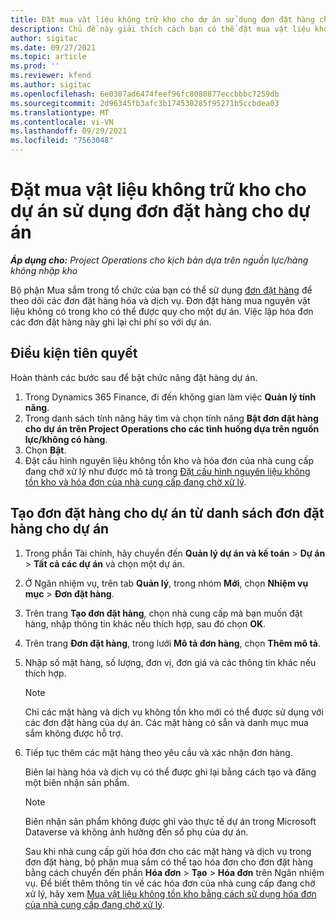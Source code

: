 ```yaml
---
title: Đặt mua vật liệu không trữ kho cho dự án sử dụng đơn đặt hàng cho dự án
description: Chủ đề này giải thích cách bạn có thể đặt mua vật liệu không trữ kho cho dự án sử dụng đơn đặt hàng cho dự án.
author: sigitac
ms.date: 09/27/2021
ms.topic: article
ms.prod: ''
ms.reviewer: kfend
ms.author: sigitac
ms.openlocfilehash: 6e0307ad6474feef96fc8080877eccbbbc7259db
ms.sourcegitcommit: 2d96345fb3afc3b174530285f95271b5ccbdea03
ms.translationtype: MT
ms.contentlocale: vi-VN
ms.lasthandoff: 09/29/2021
ms.locfileid: "7563048"
---
```

# <a name="order-non-stocked-materials-for-a-project-using-project-purchase-orders"></a>Đặt mua vật liệu không trữ kho cho dự án sử dụng đơn đặt hàng cho dự án

_**Áp dụng cho:** Project Operations cho kịch bản dựa trên nguồn lực/hàng không nhập kho_

Bộ phận Mua sắm trong tổ chức của bạn có thể sử dụng [đơn đặt hàng](/dynamics365/supply-chain/procurement/purchase-order-overview) để theo dõi các đơn đặt hàng hóa và dịch vụ. Đơn đặt hàng mua nguyên vật liệu không có trong kho có thể được quy cho một dự án. Việc lập hóa đơn các đơn đặt hàng này ghi lại chi phí so với dự án.

## <a name="prerequisites"></a>Điều kiện tiên quyết
Hoàn thành các bước sau để bật chức năng đặt hàng dự án.

1. Trong Dynamics 365 Finance, đi đến không gian làm việc **Quản lý tính năng**.
2. Trong danh sách tính năng hãy tìm và chọn tính năng **Bật đơn đặt hàng cho dự án trên Project Operations cho các tình huống dựa trên nguồn lực/không có hàng**.
3. Chọn **Bật**.
4. Đặt cấu hình nguyên liệu không tồn kho và hóa đơn của nhà cung cấp đang chờ xử lý như được mô tả trong [Đặt cấu hình nguyên liệu không tồn kho và hóa đơn của nhà cung cấp đang chờ xử lý](configure-materials-nonstocked.md).

## <a name="create-a-project-purchase-order-from-the-project-purchase-order-list"></a>Tạo đơn đặt hàng cho dự án từ danh sách đơn đặt hàng cho dự án

1. Trong phần Tài chính, hãy chuyển đến **Quản lý dự án và kế toán** > **Dự án** > **Tất cả các dự án** và chọn một dự án.
2. Ở Ngăn nhiệm vụ, trên tab **Quản lý**, trong nhóm **Mới**, chọn **Nhiệm vụ mục** > **Đơn đặt hàng**.
3. Trên trang **Tạo đơn đặt hàng**, chọn nhà cung cấp mà bạn muốn đặt hàng, nhập thông tin khác nếu thích hợp, sau đó chọn **OK**.
4. Trên trang **Đơn đặt hàng**, trong lưới **Mô tả đơn hàng**, chọn **Thêm mô tả**.
5. Nhập số mặt hàng, số lượng, đơn vị, đơn giá và các thông tin khác nếu thích hợp.

    > [!NOTE]
    > Chỉ các mặt hàng và dịch vụ không tồn kho mới có thể được sử dụng với các đơn đặt hàng của dự án. Các mặt hàng có sẵn và danh mục mua sắm không được hỗ trợ.

6. Tiếp tục thêm các mặt hàng theo yêu cầu và xác nhận đơn hàng.

    Biên lai hàng hóa và dịch vụ có thể được ghi lại bằng cách tạo và đăng một biên nhận sản phẩm.

    > [!NOTE]
    > Biên nhận sản phẩm không được ghi vào thực tế dự án trong Microsoft Dataverse và không ảnh hưởng đến sổ phụ của dự án.

    Sau khi nhà cung cấp gửi hóa đơn cho các mặt hàng và dịch vụ trong đơn đặt hàng, bộ phận mua sắm có thể tạo hóa đơn cho đơn đặt hàng bằng cách chuyển đến phần **Hóa đơn** > **Tạo** > **Hóa đơn** trên Ngăn nhiệm vụ. Để biết thêm thông tin về các hóa đơn của nhà cung cấp đang chờ xử lý, hãy xem [Mua vật liệu không tồn kho bằng cách sử dụng hóa đơn của nhà cung cấp đang chờ xử lý](pending-vendor-invoices.md).
